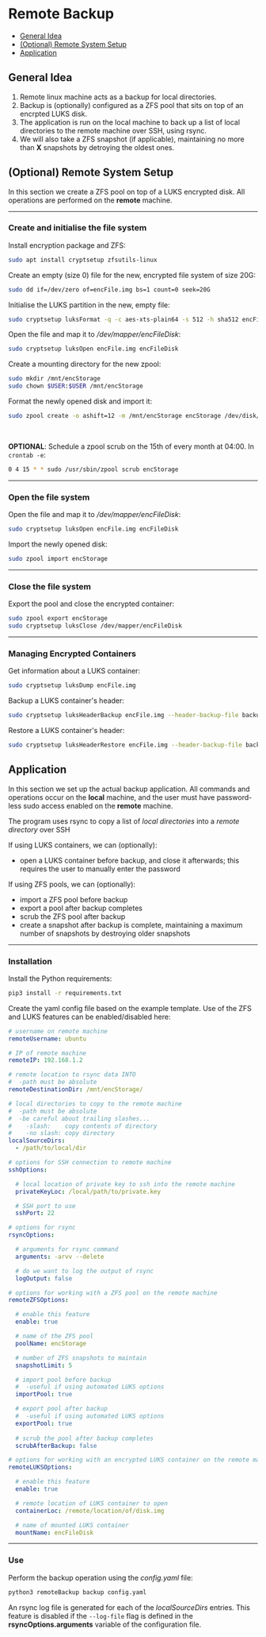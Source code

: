 # Remote Backup
- [General Idea](#general-idea)
- [(Optional) Remote System Setup](#optional-remote-system-setup)
- [Application](#application)

## General Idea 

1. Remote linux machine acts as a backup for local directories.
2. Backup is (optionally) configured as a ZFS pool that sits on top of an encrpted LUKS disk.
3. The application is run on the local machine to back up a list of local directories to the remote machine over SSH, using rsync.
4. We will also take a ZFS snapshot (if applicable), maintaining no more than __X__ snapshots by detroying the oldest ones. 

## (Optional) Remote System Setup

In this section we create a ZFS pool on top of a LUKS encrypted disk. All operations are performed on the __remote__ machine.

___
### Create and initialise the file system

Install encryption package and ZFS:
```bash
sudo apt install cryptsetup zfsutils-linux
```

Create an empty (size 0) file for the new, encrypted file system of size 20G:
```bash
sudo dd if=/dev/zero of=encFile.img bs=1 count=0 seek=20G
```

Initialise the LUKS partition in the new, empty file:
```bash
sudo cryptsetup luksFormat -q -c aes-xts-plain64 -s 512 -h sha512 encFile.img
```

Open the file and map it to _/dev/mapper/encFileDisk_:
```bash
sudo cryptsetup luksOpen encFile.img encFileDisk
```

Create a mounting directory for the new zpool:
```bash
sudo mkdir /mnt/encStorage
sudo chown $USER:$USER /mnt/encStorage
```

Format the newly opened disk and import it:
```bash
sudo zpool create -o ashift=12 -m /mnt/encStorage encStorage /dev/disk/by-id/dm-name-encFileDisk
```
<br>

__OPTIONAL__: Schedule a zpool scrub on the 15th of every month at 04:00. In ```crontab -e```:
```bash
0 4 15 * * sudo /usr/sbin/zpool scrub encStorage
```

___
### Open the file system

Open the file and map it to _/dev/mapper/encFileDisk_:
```bash
sudo cryptsetup luksOpen encFile.img encFileDisk
```

Import the newly opened disk:
```bash
sudo zpool import encStorage
```
___
### Close the file system

Export the pool and close the encrypted container:
```bash
sudo zpool export encStorage
sudo cryptsetup luksClose /dev/mapper/encFileDisk
```

___
### Managing Encrypted Containers

Get information about a LUKS container:
```bash
sudo cryptsetup luksDump encFile.img
```

Backup a LUKS container's header:
```bash
sudo cryptsetup luksHeaderBackup encFile.img --header-backup-file backupfile.header
```

Restore a LUKS container's header:
```bash
sudo cryptsetup luksHeaderRestore encFile.img --header-backup-file backupfile.header
```


## Application

In this section we set up the actual backup application. All commands and operations occur on the __local__ machine, and the user must have password-less sudo access enabled on the __remote__ machine.

The program uses rsync to copy a list of _local directories_ into a _remote directory_ over SSH

If using LUKS containers, we can (optionally):
- open a LUKS container before backup, and close it afterwards; this requires the user to manually enter the password

If using ZFS pools, we can (optionally):
- import a ZFS pool before backup
- export a pool after backup completes
- scrub the ZFS pool after backup
- create a snapshot after backup is complete, maintaining a maximum number of snapshots by destroying older snapshots

___
### Installation

Install the Python requirements:
```bash
pip3 install -r requirements.txt
```

Create the yaml config file based on the example template. Use of the ZFS and LUKS features can be enabled/disabled here:
```yaml
# username on remote machine
remoteUsername: ubuntu

# IP of remote machine
remoteIP: 192.168.1.2

# remote location to rsync data INTO
#  -path must be absolute
remoteDestinationDir: /mnt/encStorage/

# local directories to copy to the remote machine
#  -path must be absolute
#  -be careful about trailing slashes...
#    -slash:    copy contents of directory
#    -no slash: copy directory
localSourceDirs:
  - /path/to/local/dir

# options for SSH connection to remote machine
sshOptions:

  # local location of private key to ssh into the remote machine
  privateKeyLoc: /local/path/to/private.key

  # SSH port to use
  sshPort: 22

# options for rsync
rsyncOptions:

  # arguments for rsync command
  arguments: -arvv --delete

  # do we want to log the output of rsync
  logOutput: false

# options for working with a ZFS pool on the remote machine
remoteZFSOptions:

  # enable this feature
  enable: true

  # name of the ZFS pool
  poolName: encStorage

  # number of ZFS snapshots to maintain
  snapshotLimit: 5

  # import pool before backup
  #  -useful if using automated LUKS options
  importPool: true

  # export pool after backup
  #  -useful if using automated LUKS options
  exportPool: true
  
  # scrub the pool after backup completes
  scrubAfterBackup: false

# options for working with an encrypted LUKS container on the remote machine
remoteLUKSOptions:

  # enable this feature
  enable: true

  # remote location of LUKS container to open
  containerLoc: /remote/location/of/disk.img

  # name of mounted LUKS container
  mountName: encFileDisk
```

___
### Use

Perform the backup operation using the _config.yaml_ file:
```bash
python3 remoteBackup backup config.yaml
```

An rsync log file is generated for each of the _localSourceDirs_ entries. This feature is disabled if the ```--log-file``` flag is defined in the __rsyncOptions.arguments__ variable of the configuration file.
